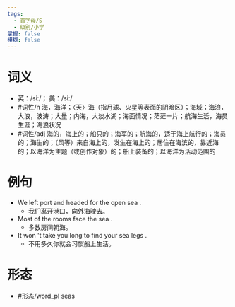 ```yaml
---
tags:
  - 首字母/S
  - 级别/小学
掌握: false
模糊: false
---
```

# 词义
- 英：/siː/； 美：/siː/
- #词性/n  海，海洋；〈天〉海（指月球、火星等表面的阴暗区）；海域；海浪，大浪，波涛；大量；内海，大淡水湖；海面情况；茫茫一片；航海生活，海员生涯；海浪状况
- #词性/adj 海的，海上的；船只的；海军的；航海的，适于海上航行的；海员的；海生的；（风等）来自海上的，发生在海上的；居住在海滨的，靠近海的；以海洋为主题（或创作对象）的；船上装备的；以海洋为活动范围的
# 例句
- We left port and headed for the open sea .
	- 我们离开港口，向外海驶去。
- Most of the rooms face the sea .
	- 多数房间朝海。
- It won 't take you long to find your sea legs .
	- 不用多久你就会习惯船上生活。
# 形态
- #形态/word_pl seas

